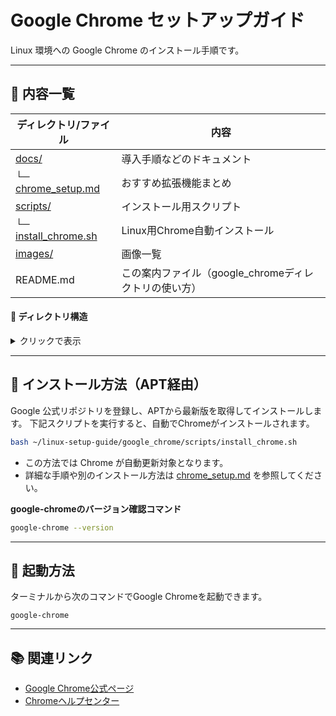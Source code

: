 # Google Chrome セットアップガイド

Linux 環境への Google Chrome のインストール手順です。

---
## 📄 内容一覧

| ディレクトリ/ファイル                  | 内容                   |
| ---------------------------- | -------------------- |
| [docs/](./docs/)                | 導入手順などのドキュメント         |
| └─ [chrome_setup.md](./docs/chrome_setup.md)       | おすすめ拡張機能まとめ |
| [scripts/](./scripts/)                       | インストール用スクリプト            |
| └─ [install_chrome.sh](./scripts/install_chrome.sh)    | Linux用Chrome自動インストール      |
| [images/](./images/)                       | 画像一覧    |
| README.md                            | この案内ファイル（google_chromeディレクトリの使い方）

#### 📂 ディレクトリ構造

<details>
<summary>クリックで表示</summary>

```plaintext
./
├── README.md
├── docs/
│   └── chrome_setup.md
├── images/
└── scripts/
    └── install_chrome.sh
```

</details>

---

## 🚀 インストール方法（APT経由）

Google 公式リポジトリを登録し、APTから最新版を取得してインストールします。
下記スクリプトを実行すると、自動でChromeがインストールされます。

```bash
bash ~/linux-setup-guide/google_chrome/scripts/install_chrome.sh
```

- この方法では Chrome が自動更新対象となります。
- 詳細な手順や別のインストール方法は [chrome_setup.md](./docs/chrome_setup.md) を参照してください。

**google-chromeのバージョン確認コマンド**

```bash
google-chrome --version
```

---

## 🚦 起動方法

ターミナルから次のコマンドでGoogle Chromeを起動できます。

```
google-chrome
```

---


## 📚 関連リンク

- [Google Chrome公式ページ](https://www.google.com/chrome/)
- [Chromeヘルプセンター](https://support.google.com/chrome)
